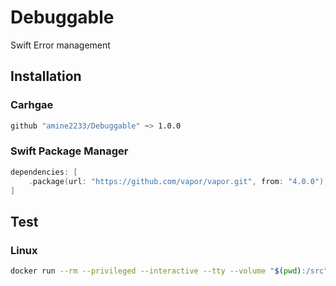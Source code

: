 # Debuggable

Swift Error management

## Installation

### Carhgae

```bash
github "amine2233/Debuggable" ~> 1.0.0
```

### Swift Package Manager 

```swift
dependencies: [
    .package(url: "https://github.com/vapor/vapor.git", from: "4.0.0"),
]
```

## Test

### Linux
```bash
docker run --rm --privileged --interactive --tty --volume "$(pwd):/src" --workdir "/src" swift:latest /bin/bash -c "swift package fetch && swift test"
```
